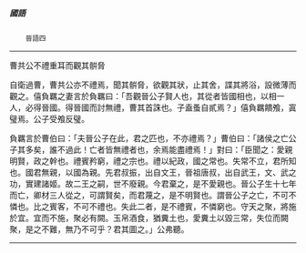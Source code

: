 

##### 國語
　　`晉語四`

* * *

曹共公不禮重耳而觀其骿脅

自衛過曹，曹共公亦不禮焉，聞其骿脅，欲觀其狀，止其舍，諜其將浴，設微薄而觀之。僖負羈之妻言於負羈曰：「吾觀晉公子賢人也，其從者皆國相也，以相一人，必得晉國。得晉國而討無禮，曹其首誅也。子盍蚤自貳焉？」僖負羈饋飧，寘璧焉。公子受飧反璧。

負羈言於曹伯曰：「夫晉公子在此，君之匹也，不亦禮焉？」曹伯曰：「諸侯之亡公子其多矣，誰不過此！亡者皆無禮者也，余焉能盡禮焉！」對曰：「臣聞之：愛親明賢，政之幹也。禮賓矜窮，禮之宗也。禮以紀政，國之常也。失常不立，君所知也。國君無親，以國為親。先君叔振，出自文王，晉祖唐叔，出自武王，文、武之功，實建諸姬。故二王之嗣，世不廢親。今君棄之，是不愛親也。晉公子生十七年而亡，卿材三人從之，可謂賢矣，而君蔑之，是不明賢也。謂晉公子之亡，不可不憐也。比之賓客，不可不禮也。失此二者，是不禮賓，不憐窮也。守天之聚，將施於宜。宜而不施，聚必有闕。玉帛酒食，猶糞土也，愛糞土以毀三常，失位而闕聚，是之不難，無乃不可乎？君其圖之。」公弗聽。

* * *

